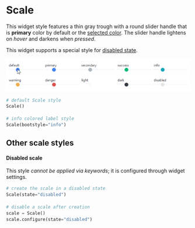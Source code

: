 # Scale

This widget style features a thin gray trough with a round slider handle that is 
**primary** color by default or the [selected color](index.md#colors). The 
slider handle lightens on _hover_ and darkens when _pressed_. 

This widget supports a special style for 
[disabled state](#other-scale-styles).

![scale](../assets/widget-styles/scale.gif)

```python
# default Scale style
Scale()

# info colored label style
Scale(bootstyle="info")
```

## Other scale styles

#### Disabled scale
This style _cannot be applied via keywords_; it is configured through widget 
settings.

```python
# create the scale in a disabled state
Scale(state="disabled")

# disable a scale after creation
scale = Scale()
scale.configure(state="disabled")
```